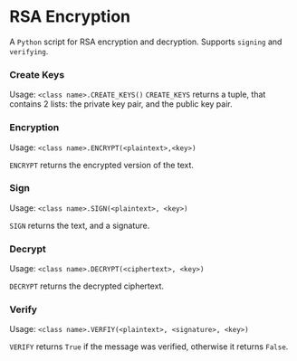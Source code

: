 # RSA Encryption

A `Python` script for RSA encryption and decryption. Supports `signing` and `verifying`.

### Create Keys
Usage: `<class name>.CREATE_KEYS()`
`CREATE_KEYS` returns a tuple, that contains 2 lists: the private key pair, and the public key pair.

### Encryption
Usage: `<class name>.ENCRYPT(<plaintext>,<key>)`

`ENCRYPT` returns the encrypted version of the text.


### Sign
Usage: `<class name>.SIGN(<plaintext>, <key>)`

`SIGN` returns the text, and a signature.


### Decrypt
Usage: `<class name>.DECRYPT(<ciphertext>, <key>)`

`DECRYPT` returns the decrypted ciphertext.


### Verify
Usage: `<class name>.VERFIY(<plaintext>, <signature>, <key>)`

`VERIFY` returns `True` if the message was verified, otherwise it returns `False`.

